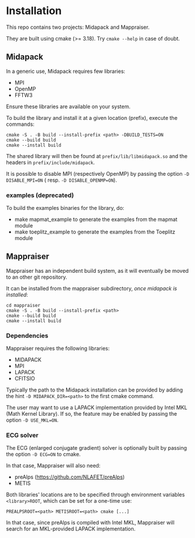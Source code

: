 # Installation

This repo contains two projects: Midapack and Mappraiser.

They are built using cmake (>= 3.18). Try `cmake --help` in case of doubt.

## Midapack

In a generic use, Midapack requires few libraries:

- MPI
- OpenMP
- FFTW3

Ensure these libraries are available on your system.

To build the library and install it at a given location (prefix), execute the commands:

```
cmake -S . -B build --install-prefix <path> -DBUILD_TESTS=ON
cmake --build build
cmake --install build
```

The shared library will then be found at `prefix/lib/libmidapack.so` and the headers in `prefix/include/midapack`.

It is possible to disable MPI (respectively OpenMP) by passing the option `-D DISABLE_MPI=ON` (
resp. `-D DISABLE_OPENMP=ON`).

[//]: # (TODO Add help text to display when calling cmake --help ?)

### examples (deprecated)

To build the examples binaries for the library, do:

- make mapmat_example to generate the examples from the mapmat module
- make toeplitz_example to generate the examples from the Toeplitz module

## Mappraiser

Mappraiser has an independent build system, as it will eventually be moved to an other git repository.

It can be installed from the mappraiser subdirectory, *once midapack is installed*:

```
cd mappraiser
cmake -S . -B build --install-prefix <path>
cmake --build build
cmake --install build
```

### Dependencies

Mappraiser requires the following libraries:

- MIDAPACK
- MPI
- LAPACK
- CFITSIO

Typically the path to the Midapack installation can be provided by adding the hint `-D MIDAPACK_DIR=<path>`
to the first cmake command.

The user may want to use a LAPACK implementation provided by Intel MKL (Math Kernel Library).
If so, the feature may be enabled by passing the option `-D USE_MKL=ON`.

### ECG solver

The ECG (enlarged conjugate gradient) solver is optionally built by passing the option `-D ECG=ON` to cmake.

In that case, Mappraiser will also need:

- preAlps (https://github.com/NLAFET/preAlps)
- METIS

Both libraries' locations are to be specified through environment variables `<library>ROOT`, which can be set for a
one-time use:

```
PREALPSROOT=<path> METISROOT=<path> cmake [...]
```

In that case, since preAlps is compiled with Intel MKL, Mappraiser will search for an
MKL-provided LAPACK implementation.